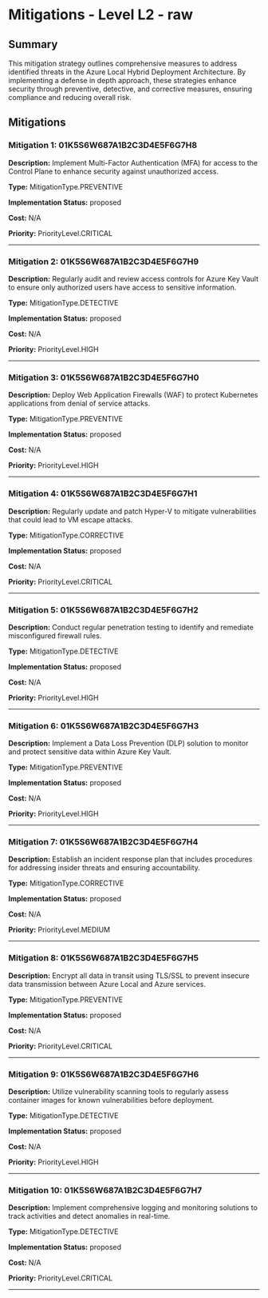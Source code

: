 # Mitigations - Level L2 - raw

## Summary

This mitigation strategy outlines comprehensive measures to address identified threats in the Azure Local Hybrid Deployment Architecture. By implementing a defense in depth approach, these strategies enhance security through preventive, detective, and corrective measures, ensuring compliance and reducing overall risk.

## Mitigations

### Mitigation 1: 01K5S6W687A1B2C3D4E5F6G7H8

**Description:** Implement Multi-Factor Authentication (MFA) for access to the Control Plane to enhance security against unauthorized access.

**Type:** MitigationType.PREVENTIVE

**Implementation Status:** proposed

**Cost:** N/A

**Priority:** PriorityLevel.CRITICAL

---

### Mitigation 2: 01K5S6W687A1B2C3D4E5F6G7H9

**Description:** Regularly audit and review access controls for Azure Key Vault to ensure only authorized users have access to sensitive information.

**Type:** MitigationType.DETECTIVE

**Implementation Status:** proposed

**Cost:** N/A

**Priority:** PriorityLevel.HIGH

---

### Mitigation 3: 01K5S6W687A1B2C3D4E5F6G7H0

**Description:** Deploy Web Application Firewalls (WAF) to protect Kubernetes applications from denial of service attacks.

**Type:** MitigationType.PREVENTIVE

**Implementation Status:** proposed

**Cost:** N/A

**Priority:** PriorityLevel.HIGH

---

### Mitigation 4: 01K5S6W687A1B2C3D4E5F6G7H1

**Description:** Regularly update and patch Hyper-V to mitigate vulnerabilities that could lead to VM escape attacks.

**Type:** MitigationType.CORRECTIVE

**Implementation Status:** proposed

**Cost:** N/A

**Priority:** PriorityLevel.CRITICAL

---

### Mitigation 5: 01K5S6W687A1B2C3D4E5F6G7H2

**Description:** Conduct regular penetration testing to identify and remediate misconfigured firewall rules.

**Type:** MitigationType.DETECTIVE

**Implementation Status:** proposed

**Cost:** N/A

**Priority:** PriorityLevel.HIGH

---

### Mitigation 6: 01K5S6W687A1B2C3D4E5F6G7H3

**Description:** Implement a Data Loss Prevention (DLP) solution to monitor and protect sensitive data within Azure Key Vault.

**Type:** MitigationType.PREVENTIVE

**Implementation Status:** proposed

**Cost:** N/A

**Priority:** PriorityLevel.HIGH

---

### Mitigation 7: 01K5S6W687A1B2C3D4E5F6G7H4

**Description:** Establish an incident response plan that includes procedures for addressing insider threats and ensuring accountability.

**Type:** MitigationType.CORRECTIVE

**Implementation Status:** proposed

**Cost:** N/A

**Priority:** PriorityLevel.MEDIUM

---

### Mitigation 8: 01K5S6W687A1B2C3D4E5F6G7H5

**Description:** Encrypt all data in transit using TLS/SSL to prevent insecure data transmission between Azure Local and Azure services.

**Type:** MitigationType.PREVENTIVE

**Implementation Status:** proposed

**Cost:** N/A

**Priority:** PriorityLevel.CRITICAL

---

### Mitigation 9: 01K5S6W687A1B2C3D4E5F6G7H6

**Description:** Utilize vulnerability scanning tools to regularly assess container images for known vulnerabilities before deployment.

**Type:** MitigationType.DETECTIVE

**Implementation Status:** proposed

**Cost:** N/A

**Priority:** PriorityLevel.HIGH

---

### Mitigation 10: 01K5S6W687A1B2C3D4E5F6G7H7

**Description:** Implement comprehensive logging and monitoring solutions to track activities and detect anomalies in real-time.

**Type:** MitigationType.DETECTIVE

**Implementation Status:** proposed

**Cost:** N/A

**Priority:** PriorityLevel.CRITICAL

---

